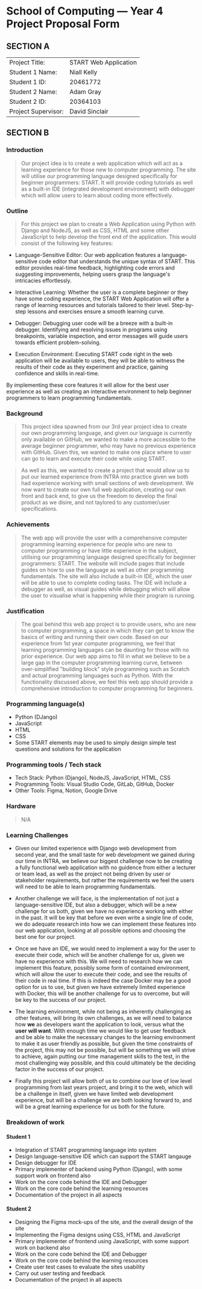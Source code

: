 # School of Computing &mdash; Year 4 Project Proposal Form


## SECTION A

|                     |                       |
|---------------------|-----------------------|
|Project Title:       | START Web Application |
|Student 1 Name:      | Niall Kelly           |
|Student 1 ID:        | 20461772              |
|Student 2 Name:      | Adam Gray             |
|Student 2 ID:        | 20364103              |
|Project Supervisor:  | David Sinclair        |


## SECTION B


### Introduction

> Our project idea is to create a web application which will act as a learning experience for those new to computer programming. The site will utilise our programming language designed specifically for beginner programmers: START. It will provide coding tutorials as well as a built-in IDE (integrated development environment) with debugger which will allow users to learn about coding more effectively.

### Outline

> For this project we plan to create a Web Application using Python with Django and NodeJS, as well as CSS, HTML and some other JavaScript to help develop the front end of the application. This would consist of the following key features:

* Language-Sensitive Editor: Our web application features a language-sensitive code editor that understands the unique syntax of START. This editor provides real-time feedback, highlighting code errors and suggesting improvements, helping users grasp the language's intricacies effortlessly.

* Interactive Learning: Whether the user is a complete beginner or they have some coding experience, the START Web Application will offer a range of learning resources and tutorials tailored to their level. Step-by-step lessons and exercises ensure a smooth learning curve.

* Debugger: Debugging user code will be a breeze with a built-in debugger. Identifying and resolving issues in programs using breakpoints, variable inspection, and error messages will guide users towards efficient problem-solving.

* Execution Environment: Executing START code right in the web application will be available to users, they will be able to witness the results of their code as they experiment and practice, gaining confidence and skills in real-time.

By implementing these core features it will allow for the best user experience as well as creating an interactive environment to help beginner programmers to learn programming fundamentals.

### Background

> This project idea spawned from our 3rd year project idea to create our own programming language, and given our language is currently only available on GitHub, we wanted to make a more accessible to the average beginner programmer, who may have no previous experience with GitHub. Given this, we wanted to make one place where to user can go to learn and execute their code while using START.

> As well as this, we wanted to create a project that would allow us to put our learned experience from INTRA into practice given we both had experience working with small sections of web development. We now want to create our own full web application, creating our own front and back end, to give us the freedom to develop the final product as we disire, and not taylored to any customer/user specifications.

### Achievements

> The web app will provide the user with a comprehensive computer programming learning experience for people who are new to computer programming or have little experience in the subject, utilising our programming language designed specifically for beginner programmers: START. The website will include pages that include guides on how to use the language as well as other programming fundamentals. The site will also include a built-in IDE, which the user will be able to use to complete coding tasks. The IDE will include a debugger as well, as visual guides while debugging which will allow the user to visualise what is happening while their program is running.

### Justification

> The goal behind this web app project is to provide users, who are new to computer programming, a space in which they can get to know the basics of writing and running their own code. Based on our experience from 1st year computer programming, we feel that learning programming languages can be daunting for those with no prior experience. Our web app aims to fill in what we believe to be a large gap in the computer programming learning curve, between over-simplified "building block" style programming such as Scratch and actual programming languages such as Python. With the functionality discussed above, we feel this web app should provide a comprehensive introduction to computer programming for beginners. 

### Programming language(s)

* Python (DJango)
* JavaScript
* HTML
* CSS
* Some START elements may be used to simply design simple test questions and solutions for the application

### Programming tools / Tech stack

* Tech Stack: Python (Django), NodeJS, JavaScript, HTML, CSS
* Programming Tools: Visual Studio Code, GitLab, GitHub, Docker
* Other Tools: Figma, Notion, Google Drive

### Hardware

> N/A

### Learning Challenges

* Given our limited experience with Django web development from second year, and the small taste for web development we gained during our time in INTRA, we believe our biggest challenge now to be creating a fully functional web application with no guidence from either a lecturer or team lead, as well as the project not being driven by user or stakeholder requirements, but rather the requirements we feel the users will need to be able to learn programming fundamentals.

* Another challenge we will face, is the implementation of not just a language-sensitive IDE, but also a debugger, which will be a new challenge for us both, given we have no experience working with either in the past. It will be key that before we even write a single line of code, we do adequate research into how we can implement these features into our web application, looking at all possible options and choosing the best one for our project. 

* Once we have an IDE, we would need to implement a way for the user to execute their code, which will be another challenge for us, given we have no experience with this. We will need to research how we can implement this feature, possibly some form of contained environment, which will allow the user to execute their code, and see the results of their code in real time. If this is indeed the case Docker may be a good option for us to use, but given we have extremely limited experience with Docker, this will be another challenge for us to overcome, but will be key to the success of our project.

* The learning environment, while not being as inherently challenging as other features, will bring its own challenges, as we will need to balance how **we** as developers want the application to look, versus what the **user will want**. With enough time we would like to get user feedback and be able to make the necessary changes to the learning environment to make it as user friendly as possible, but given the time constraints of the project, this may not be possible, but will be something we will strive to achieve, again putting our time management skills to the test, in the most challenging way possible, and this could ultimately be the deciding factor in the success of our project.

* Finally this project will allow both of us to combine our love of low level programming from last years project, and bring it to the web, which will be a challenge in itself, given we have limited web development experience, but will be a challenge we are both looking forward to, and will be a great learning experience for us both for the future.


### Breakdown of work

#### Student 1

* Integration of START programming language into system
* Design language-sensitive IDE which can support the START langauge
* Design debugger for IDE 
* Primary implementer of backend using Python (Django), with some support work on frontend also
* Work on the core code behind the IDE and Debugger
* Work on the core code behind the learning resources
* Documentation of the project in all aspects

#### Student 2

* Designing the Figma mock-ups of the site, and the overall design of the site
* Implementing the Figma designs using CSS, HTML and JavaScript
* Primary implementer of frontend using JavaScript, with some support work on backend also
* Work on the core code behind the IDE and Debugger
* Work on the core code behind the learning resources
* Create user test cases to evaluate the sites usability
* Carry out user testing and feedback
* Documentation of the project in all aspects